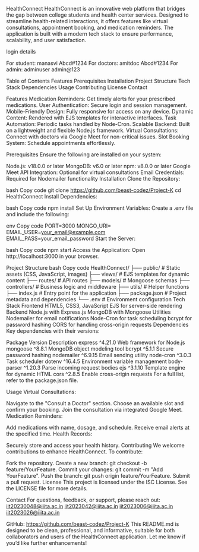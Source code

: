 HealthConnect
HealthConnect is an innovative web platform that bridges the gap between college students and health center services. Designed to streamline health-related interactions, it offers features like virtual consultations, appointment booking, and medication reminders. The application is built with a modern tech stack to ensure performance, scalability, and user satisfaction.

login details 

For student:
manasvi
Abcd#1234
For doctors:
amitdoc
Abcd#1234
For admin:
adminuser
admin@123


Table of Contents
Features
Prerequisites
Installation
Project Structure
Tech Stack
Dependencies
Usage
Contributing
License
Contact

Features
Medication Reminders: Get timely alerts for your prescribed medications.
User Authentication: Secure login and session management.
Mobile-Friendly Design: Fully responsive for access on any device.
Dynamic Content: Rendered with EJS templates for interactive interfaces.
Task Automation: Periodic tasks handled by Node-Cron.
Scalable Backend: Built on a lightweight and flexible Node.js framework.
Virtual Consultations: Connect with doctors via Google Meet for non-critical issues.
Slot Booking System: Schedule appointments effortlessly.


Prerequisites
Ensure the following are installed on your system:

Node.js: v18.0.0 or later
MongoDB: v6.0 or later
npm: v8.0.0 or later
Google Meet API Integration: Optional for virtual consultations
Email Credentials: Required for Nodemailer functionality
Installation
Clone the Repository:

bash
Copy code
git clone https://github.com/beast-codez/Project-K
cd HealthConnect
Install Dependencies:

bash
Copy code
npm install
Set Up Environment Variables: Create a .env file and include the following:

env
Copy code
PORT=3000
MONGO_URI=
EMAIL_USER=your_email@example.com
EMAIL_PASS=your_email_password
Start the Server:

bash
Copy code
npm start
Access the Application: Open http://localhost:3000 in your browser.

Project Structure
bash
Copy code
HealthConnect/
├── public/          # Static assets (CSS, JavaScript, images)
├── views/           # EJS templates for dynamic content
├── routes/          # API routes
├── models/          # Mongoose schemas
├── controllers/     # Business logic and middleware
├── utils/           # Helper functions
├── index.js         # Entry point for the application
├── package.json     # Project metadata and dependencies
└── .env             # Environment configuration
Tech Stack
Frontend
HTML5, CSS3, JavaScript
EJS for server-side rendering
Backend
Node.js with Express.js
MongoDB with Mongoose
Utilities
Nodemailer for email notifications
Node-Cron for task scheduling
bcrypt for password hashing
CORS for handling cross-origin requests
Dependencies
Key dependencies with their versions:

Package	Version	Description
express	^4.21.0	Web framework for Node.js
mongoose	^8.8.1	MongoDB object modeling tool
bcrypt	^5.1.1	Secure password hashing
nodemailer	^6.9.15	Email sending utility
node-cron	^3.0.3	Task scheduler
dotenv	^16.4.5	Environment variable management
body-parser	^1.20.3	Parse incoming request bodies
ejs	^3.1.10	Template engine for dynamic HTML
cors	^2.8.5	Enable cross-origin requests
For a full list, refer to the package.json file.

Usage
Virtual Consultations:

Navigate to the "Consult a Doctor" section.
Choose an available slot and confirm your booking.
Join the consultation via integrated Google Meet.
Medication Reminders:

Add medications with name, dosage, and schedule.
Receive email alerts at the specified time.
Health Records:

Securely store and access your health history.
Contributing
We welcome contributions to enhance HealthConnect. To contribute:

Fork the repository.
Create a new branch: git checkout -b feature/YourFeature.
Commit your changes: git commit -m "Add YourFeature".
Push the branch: git push origin feature/YourFeature.
Submit a pull request.
License
This project is licensed under the ISC License. See the LICENSE file for more details.

Contact
For questions, feedback, or support, please reach out:
iit20230048@iiita.ac.in
iit2023042@iiita.ac.in
iit2023006@iiita.ac.in
iit2023026@iiita.ac.in

GitHub: https://github.com/beast-codez/Project-K
This README.md is designed to be clean, professional, and informative, suitable for both collaborators and users of the HealthConnect application. Let me know if you’d like further enhancements!
